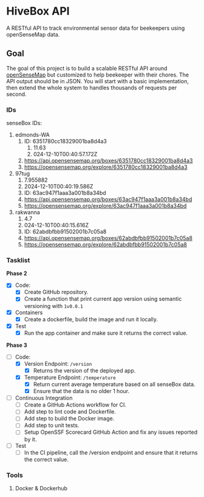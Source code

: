 # HiveBox API
A RESTful API to track environmental sensor data for beekeepers using openSenseMap data.

## Goal

The goal of this project is to build a scalable RESTful API around [openSenseMap](https://opensensemap.org/) but customized to help beekeeper with their chores. The API output should be in JSON. You will start with a basic implementation, then extend the whole system to handles thousands of requests per second.

### IDs
senseBox IDs:
1. edmonds-WA
   1. ID: 6351780cc18329001ba8d4a3
      1. 11.63
      2. 024-12-10T00:40:57.172Z
   2. https://api.opensensemap.org/boxes/6351780cc18329001ba8d4a3
   3. https://opensensemap.org/explore/6351780cc18329001ba8d4a3
2. 97tug
      1. 7.955882
      2. 2024-12-10T00:40:19.586Z
   1. ID: 63ac947f1aaa3a001b8a34bd
   2. https://api.opensensemap.org/boxes/63ac947f1aaa3a001b8a34bd
   3. https://opensensemap.org/explore/63ac947f1aaa3a001b8a34bd
3. rakwanna
      1. 4.7
      2. 024-12-10T00:40:15.616Z
   1. ID: 62abdbfbb91502001b7c05a8
   2. https://api.opensensemap.org/boxes/62abdbfbb91502001b7c05a8
   3. https://opensensemap.org/explore/62abdbfbb91502001b7c05a8




### Tasklist

**Phase 2**
- [x] Code:
  - [x] Create GitHub repository.
  - [x] Create a function that print current app version using semantic versioning with `1v0.0.1`
- [x] Containers
  - [x] Create a dockerfile, build the image and run it locally.
- [x] Test
  - [x] Run the app container and make sure it returns the correct value. 

**Phase 3**
- [ ] Code:
  - [x] Version Endpoint: `/version`
    - [x] Returns the version of the deployed app.
  - [x] Temperature Endpoint: `/temperature`
    - [x] Return current average temperature based on all senseBox data.
    - [x] Ensure that the data is no older 1 hour.
- [ ] Continuous Integration
  - [ ] Create a GitHub Actions workflow for CI.
  - [ ] Add step to lint code and Dockerfile.
  - [ ] Add step to build the Docker image.
  - [ ] Add step to unit tests.
  - [ ] Setup OpenSSF Scorecard GitHub Action and fix any issues reported by it.
- [ ] Test
  - [ ] In the CI pipeline, call the /version endpoint and ensure that it returns the correct value.

### Tools

1. Docker & Dockerhub